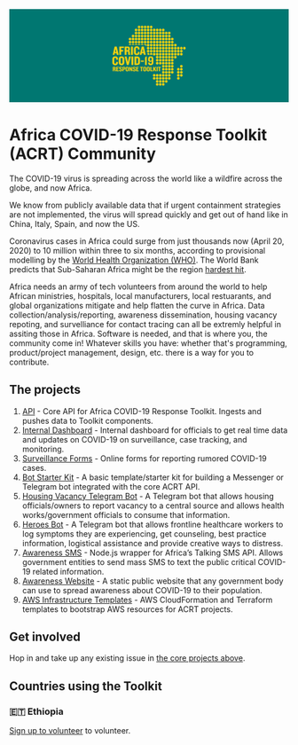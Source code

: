 <div align="center">
  <img alt="ACRT Logo" src="/media/acrt_logo_green.png">
</div>

# Africa COVID-19 Response Toolkit (ACRT) Community

The COVID-19 virus is spreading across the world like a wildfire across the globe, and now Africa.

We know from publicly available data that if urgent containment strategies are not implemented, the virus will spread quickly and get out of hand like in China, Italy, Spain, and now the US.

Coronavirus cases in Africa could surge from just thousands now (April 20, 2020) to 10 million within three to six months, according to provisional modelling by the [World Health Organization (WHO)](https://www.aljazeera.com/news/2020/04/africa-coronavirus-cases-hit-10-million-months-200417055006127.html). The World Bank predicts that Sub-Saharan Africa might be the region [hardest hit](https://blogs.worldbank.org/opendata/impact-covid-19-coronavirus-global-poverty-why-sub-saharan-africa-might-be-region-hardest).

Africa needs an army of tech volunteers from around the world to help African ministries, hospitals, local manufacturers, local restuarants, and global organizations mitigate and help flatten the curve in Africa. Data collection/analysis/reporting, awareness dissemination, housing vacancy repoting, and survelliance for contact tracing can all be extremly helpful in assiting those in Africa. Software is needed, and that is where you, the community come in! Whatever skills you have: whether that's programming, product/project management, design, etc. there is a way for you to contribute.

## The projects

1. [API](https://github.com/africa-covid-19-response-toolkit/api) - Core API for Africa COVID-19 Response Toolkit. Ingests and pushes data to Toolkit components.
2. [Internal Dashboard](https://github.com/africa-covid-19-response-toolkit/internal-dashboard) - Internal dashboard for officials to get real time data and updates on COVID-19 on surveillance, case tracking, and monitoring.
3. [Surveillance Forms](https://github.com/africa-covid-19-response-toolkit/surveillance-forms) - Online forms for reporting rumored COVID-19 cases.
4. [Bot Starter Kit](https://github.com/africa-covid-19-response-toolkit/bot-starter-kit) - A basic template/starter kit for building a Messenger or Telegram bot integrated with the core ACRT API.
5. [Housing Vacancy Telegram Bot](https://github.com/africa-covid-19-response-toolkit/housing-vacancy-bot) - A Telegram bot that allows housing officials/owners to report vacancy to a central source and allows health works/government officials to consume that information.
6. [Heroes Bot](https://github.com/africa-covid-19-response-toolkit/heroes-bot) - A Telegram bot that allows frontline healthcare workers to log symptoms they are experiencing, get counseling, best practice information, logistical assistance and provide creative ways to distress.
7. [Awareness SMS](https://github.com/africa-covid-19-response-toolkit/awareness-sms) - Node.js wrapper for Africa’s Talking SMS API. Allows government entities to send mass SMS to text the public critical COVID-19 related information.
8. [Awareness Website](https://github.com/africa-covid-19-response-toolkit/awareness-website) - A static public website that any government body can use to spread awareness about COVID-19 to their population.
9. [AWS Infrastructure Templates](https://github.com/africa-covid-19-response-toolkit/aws-infrastructure) - AWS CloudFormation and Terraform templates to bootstrap AWS resources for ACRT projects.

## Get involved

Hop in and take up any existing issue in [the core projects above](https://github.com/search?q=topic%3Aafrica-covid-19+org%3Aafrica-covid-19-response-toolkit+type%3AIssues+is%3Aopen&type=Issues).

## Countries using the Toolkit

### 🇪🇹 Ethiopia

[Sign up to volunteer](https://docs.google.com/forms/d/e/1FAIpQLSdYEaHBgkJpolgbrD3Y8ESbiDsx-WPY-S1j6hcNaq2KCthIBA/viewform) to volunteer.
